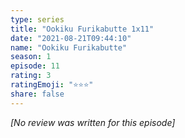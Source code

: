 ```yaml
---
type: series
title: "Ookiku Furikabutte 1x11"
date: "2021-08-21T09:44:10"
name: "Ookiku Furikabutte"
season: 1
episode: 11
rating: 3
ratingEmoji: "⭐️⭐️⭐️"
share: false
---
```


*[No review was written for this episode]*
